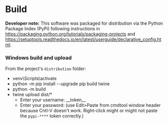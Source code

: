 # Build
**Developer note:** This software was packaged for distribution via the Python Package Index (PyPi)
following instructions in https://packaging.python.org/tutorials/packaging-projects
and https://setuptools.readthedocs.io/en/latest/userguide/declarative_config.html.

### Windows build and upload
From the project's `distribution` folder:
* venv\Scripts\activate
* python -m pip install --upgrade pip build twine
* python -m build
* twine upload dist/*
    * Enter your username: \_\_token__
    * Enter your password:  (use Edit>Paste from cmdtool window header because Cntl-V doesn't work.
      Right-click might or might not paste the `pypi-****` token correctly.)